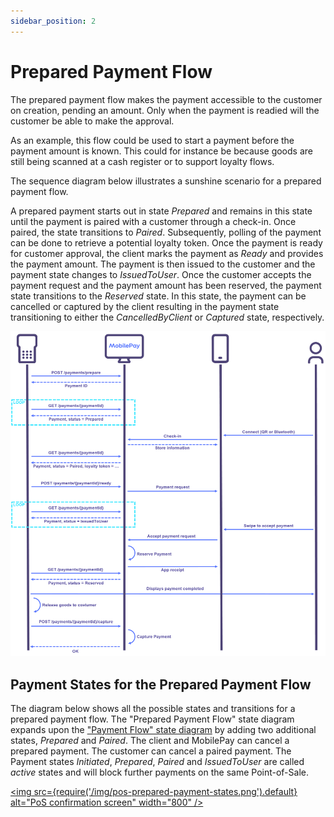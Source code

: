 ```yaml
---
sidebar_position: 2
---
```


# Prepared Payment Flow

The prepared payment flow makes the payment accessible to the customer on creation, pending an amount. Only when the payment is readied will the customer be able to make the approval.

As an example, this flow could be used to start a payment before the payment amount is known. This could for instance be because goods are still being scanned at a cash register or to support loyalty flows.

The sequence diagram below illustrates a sunshine scenario for a prepared payment flow.

A prepared payment starts out in state *Prepared* and remains in this state until the payment is paired with a customer through a check-in. Once paired, the state transitions to *Paired*. Subsequently, polling of the payment can be done to retrieve a potential loyalty token. Once the payment is ready for customer approval, the client marks the payment as *Ready* and provides the payment amount. The payment is then issued to the customer and the payment state changes to *IssuedToUser*. Once the customer accepts the payment request and the payment amount has been reserved, the payment state transitions to the *Reserved* state. In this state, the payment can be cancelled or captured by the client resulting in the payment state transitioning to either the *CancelledByClient* or *Captured* state, respectively.

[![ReservationPrepareFlow](/img/pos-ReservationPrepareFlow.png)](/img/pos-ReservationPrepareFlow.png)

## Payment States for the Prepared Payment Flow

The diagram below shows all the possible states and transitions for a prepared payment flow. The "Prepared Payment Flow" state diagram expands upon the ["Payment Flow" state diagram](/docs/pos/payment-flows#payment-states-for-the-payment-flow) by adding two additional states, *Prepared* and *Paired*. The client and MobilePay can cancel a prepared payment. The customer can cancel a paired payment. The Payment states *Initiated*, *Prepared*, *Paired* and *IssuedToUser* are called *active* states and will block further payments on the same Point-of-Sale.

[<img
  src={require('/img/pos-prepared-payment-states.png').default}
  alt="PoS confirmation screen"
  width="800"
/>](/img/pos-prepared-payment-states.png)
